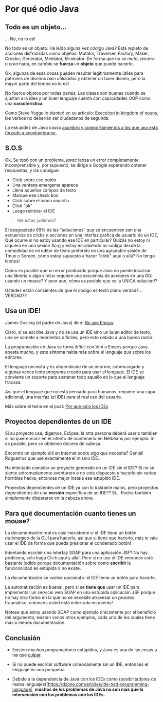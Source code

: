Por qué odio Java
=================


Todo es un objeto...
--------------------

... No, no lo es!



No todo es un objeto. Ha leído alguna vez código Java? Está repleto de acciones
disfrazadas como objetos: Mutator, Traverser, Factory, Maker, Creator,
Generator, Mediator, Eliminator. De forma que no se *muta*, *recorre* o *crea*
nada, en cambio se **fuerza** un **objeto** que puede hacerlo.

Ok, algunas de esas cosas pueden resultar legítimamente útiles para patrones de
diseños *bien utilizados* y obtener un buen diseño, pero la mayor parte del
tempo no lo es!

No fuerce objetos por todas partes. Las clases son buenas cuando se ajustan a la
idea y un buen lenguaje cuenta con capacidades OOP como una **característica**.

Como Steve Yegge lo planteó en su articulo: [Execution in kingdom of nouns](
http://steve-yegge.blogspot.com/2006/03/execution-in-kingdom-of-nouns.html),
los verbos no deberían ser ciudadanos de segunda.

La estupidez de Java causa [asombro y comportamientos a los que uno está forzado
a acostumbrarse.]( http://www.j-paine.org/objects/objects/objects.html)


S.O.S
-----

Ok, Se topó con un problema, *javac* lanza un error completamente incomprensible
y, por supuesto, se dirige a Google esperando obtener respuestas, y las
consigue:

- Click sobre ese botón
- Una ventana emergente aparece
- Llene aquellos campos de texto
- Marque ese check box
- Click sobre el icono amarillo
- Click "ok"
- Luego reiniciar el IDE

> Me estas jodiendo?


El desgraciado 99% de las "soluciones" que se encuentran son una secuencia de
clicks y acciones en una interfaz gráfica de usuario de un IDE, Qué ocurre si no
estoy usando ese IDE en particular? Quizás no estoy ni siquiera en una sesión
Xorg y estoy escribiendo mi código desde la comodidad de mi editor de texto
preferido en una agradable sesión de Tmux o Screen, cómo estoy supuesto a hacer
"click" aquí o allá? No tengo iconos!

Cómo es posible que un error producido porque Java no puede localizar una
librería o algo similar requiere una secuencia de acciones en una GUI usando un
mouse? Y peor aun, cómo es posible que es la UNICA solución!?

Ustedes están consientes de que el código es texto plano verdad?... VERDAD??


Usa un IDE!
-----------

James Gosling (el padre de Java) dice: [No use
Emacs](http://www.computerworld.com.au/article/207799/don_t_use_emacs_says_java_father/).

Claro, si se escribe Java y no se usa un IDE sino un buen editor de texto, uno
se somete a momentos difíciles, pero esto debido a una buena razón.

La programación en Java se torna difícil con Vim o Emacs porque Java apesta
mucho, y este síntoma habla más sobre el lenguaje que sobre los editores.

El lenguaje necesita y es *dependiente* de un enorme, sobrecargado y algunas
veces lento programa creado para usar el lenguaje. El IDE se convierte un
soporte para sostener todo aquello en lo que el lenguaje fracasa.

Así que el lenguaje que no está pensado para humanos, requiere una capa
adicional, una interfaz (el IDE) para el real uso del usuario.

Más sobre el tema en el post: [Por qué odio los
IDEs](http://silly-bytes.blogspot.com/2016/03/why-do-i-hate-ides.html)


Proyectos dependientes de un IDE
--------------------------------

Si su proyecto usa, digamos, Eclipse, la otra persona deberá usarlo también si
no quiere morir en el intento de mantenerlo en Netbeans por ejemplo. Si es
posible, pero se obtienen dolores de cabeza.

Encontró un ejemplo útil en Internet sobre algo que necesita? Genial! Roguemos
que use exactamente el mismo IDE...

Ha intentado compilar un proyecto generado en un IDE sin el IDE? Si no se siente
extremadamente aventurero o no esta dispuesto a hacerlo sin varios horribles
hacks, entonces mejor instale ese estúpido IDE.

Proyectos dependientes de un IDE ya son lo bastante malos, pero proyectos
dependientes de una **versión** especifica de un IDE?? Si... Podría también
simplemente dispararse en la cabeza ahora.


Para qué documentación cuanto tienes un mouse?
----------------------------------------------

La documentación real es casi inexistente si el IDE tiene un botón *automagico*
de la GUI para hacerlo, así que si tiene que hacerlo, más le vale usar el IDE de
forma que pueda presionar el condenado botón!

Intentando escribir una interfaz SOAP para una aplicación JSF? No hay problema,
solo haga Click aquí y allá!. Pero si no use el IDE entonces está bastante
jodido porque documentación sobre como **escribir** la funcionalidad es
estúpida o no existe.

La documentación se vuelve opcional si el IDE tiene un botón para hacerlo.

La automatización es buena!, pero si se **tiene que** usar un IDE para
implementar un servicio web SOAP en una estúpida aplicación JSF porque no hay
otra forma en la que no se necesite atravesar un proceso traumático, entonces
usted está enterrado en mierda!

Nótese que estoy usando SOAP como ejemplo únicamente por el beneficio del
argumento, existen varios otros ejemplos, cada uno de los cuales tiene más o
menos documentación.


Conclusión
----------

- Existen muchos programadores estúpidos, y Java es una de las cosas a las que
[culpar](http://www.joelonsoftware.com/articles/ThePerilsofJavaSchools.html).

- Si no puede escribir software cómodamente sin un IDE, entonces el lenguaje es
  una porquería.

- Debido a la dependencia de Java con los IDEs como (posibilitadores de malos
  lenguajes)[https://dzone.com/articles/ide-bad-programming-language], **muchos
  de los problemas de Java no son más que la intersección con los problemas con
  los IDEs.**
